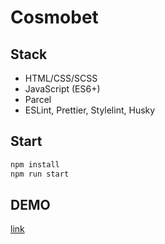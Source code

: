 # Cosmobet

##  Stack
- HTML/CSS/SCSS
- JavaScript (ES6+)
- Parcel
- ESLint, Prettier, Stylelint, Husky

## Start
```bash
npm install
npm run start
```

## DEMO

[link](https://an-marrykyslenko.github.io/cosmobet/)